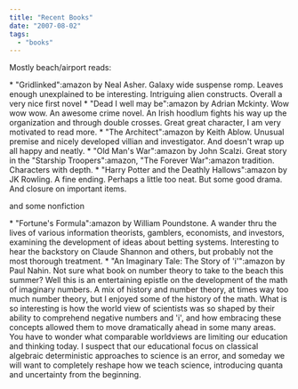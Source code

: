 ```yaml
---
title: "Recent Books"
date: "2007-08-02"
tags: 
  - "books"
---
```


Mostly beach/airport reads:

\* "Gridlinked":amazon by Neal Asher. Galaxy wide suspense romp. Leaves enough unexplained to be interesting. Intriguing alien constructs. Overall a very nice first novel \* "Dead I well may be":amazon by Adrian Mckinty. Wow wow wow. An awesome crime novel. An Irish hoodlum fights his way up the organization and through double crosses. Great great character, I am very motivated to read more. \* "The Architect":amazon by Keith Ablow. Unusual premise and nicely developed villian and investigator. And doesn't wrap up all happy and neatly. \* "Old Man's War":amazon by John Scalzi. Great story in the "Starship Troopers":amazon, "The Forever War":amazon tradition. Characters with depth. \* "Harry Potter and the Deathly Hallows":amazon by JK Rowling. A fine ending. Perhaps a little too neat. But some good drama. And closure on important items.

and some nonfiction

\* "Fortune's Formula":amazon by William Poundstone. A wander thru the lives of various information theorists, gamblers, economists, and investors, examining the development of ideas about betting systems. Interesting to hear the backstory on Claude Shannon and others, but probably not the most thorough treatment. \* "An Imaginary Tale: The Story of 'i'":amazon by Paul Nahin. Not sure what book on number theory to take to the beach this summer? Well this is an entertaining epistle on the development of the math of imaginary numbers. A mix of history and number theory, at times way too much number theory, but I enjoyed some of the history of the math. What is so interesting is how the world view of scientists was so shaped by their ability to comprehend negative numbers and 'i', and how embracing these concepts allowed them to move dramatically ahead in some many areas. You have to wonder what comparable worldviews are limiting our education and thinking today. I suspect that our educational focus on classical algebraic deterministic approaches to science is an error, and someday we will want to completely reshape how we teach science, introducing quanta and uncertainty from the beginning.
